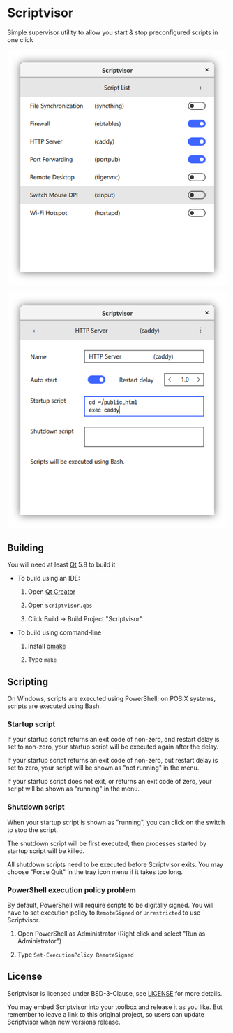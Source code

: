 Scriptvisor
===========

Simple supervisor utility to allow you start & stop preconfigured scripts in one click

![Screenshot 1](assets/screenshot-1.png)

![Screenshot 2](assets/screenshot-2.png)

## Building

You will need at least [Qt](https://www.qt.io/) 5.8 to build it

- To build using an IDE:

  1. Open [Qt Creator](https://www.qt.io/ide/)

  2. Open `Scriptvisor.qbs`

  3. Click Build → Build Project "Scriptvisor"

- To build using command-line

  1. Install [qmake](http://doc.qt.io/qt-5/qmake-overview.html)

  2. Type `make`

## Scripting

On Windows, scripts are executed using PowerShell; on POSIX systems, scripts are executed using Bash.

### Startup script

If your startup script returns an exit code of non-zero, and restart delay is set to non-zero, your startup script will be executed again after the delay.

If your startup script returns an exit code of non-zero, but restart delay is set to zero, your script will be shown as "not running" in the menu.

If your startup script does not exit, or returns an exit code of zero, your script will be shown as "running" in the menu.

### Shutdown script

When your startup script is shown as "running", you can click on the switch to stop the script.

The shutdown script will be first executed, then processes started by startup script will be killed.

All shutdown scripts need to be executed before Scriptvisor exits. You may choose "Force Quit" in the tray icon menu if it takes too long.

### PowerShell execution policy problem

By default, PowerShell will require scripts to be digitally signed. You will have to set execution policy to `RemoteSigned` or `Unrestricted` to use Scriptvisor.

1. Open PowerShell as Administrator (Right click and select "Run as Administrator")

2. Type `Set-ExecutionPolicy RemoteSigned`

## License

Scriptvisor is licensed under BSD-3-Clause, see [LICENSE](LICENSE) for more details.

You may embed Scriptvisor into your toolbox and release it as you like. But remember to leave a link to this original project, so users can update Scriptvisor when new versions release.
